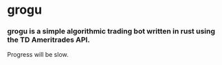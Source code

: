# grogu
### grogu is a simple algorithmic trading bot written in rust using the TD Ameritrades API.
Progress will be slow.
